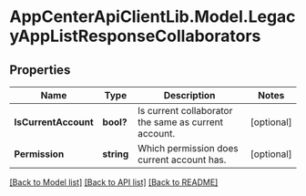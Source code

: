 # AppCenterApiClientLib.Model.LegacyAppListResponseCollaborators
## Properties

Name | Type | Description | Notes
------------ | ------------- | ------------- | -------------
**IsCurrentAccount** | **bool?** | Is current collaborator the same as current account. | [optional] 
**Permission** | **string** | Which permission does current account has. | [optional] 

[[Back to Model list]](../README.md#documentation-for-models) [[Back to API list]](../README.md#documentation-for-api-endpoints) [[Back to README]](../README.md)

